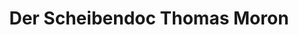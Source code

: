 ---
title: "Der Scheibendoc Thomas Moron"
url: /olbernhau/der-scheibendoc-thomas-moron/
shop: Autowerkstatt
---